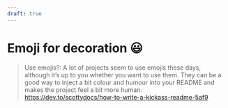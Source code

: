 ```yaml
---
draft: true
---
```


# Emoji for decoration 😃

> Use emojis?: A lot of projects seem to use emojis these days, although it’s up to you whether you want to use them. They can be a good way to inject a bit colour and humour into your README and makes the project feel a bit more human.
https://dev.to/scottydocs/how-to-write-a-kickass-readme-5af9
